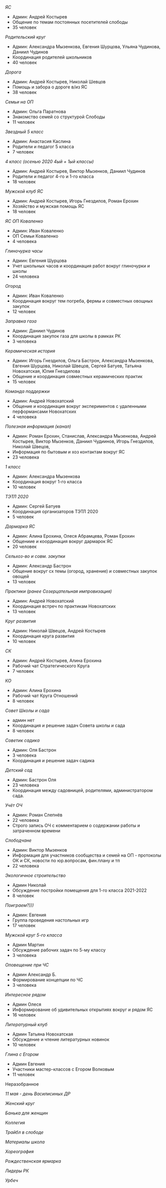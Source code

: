 *ЯС*
* Админ: Андрей Костырев
* Общение по темам постоянных посетителей слободы
* 35 человек

*Родительский круг*
* Админ: Александра Мызенкова, Евгения Шурцова, Ульяна Чудинова, Даниил Чудинов
* Координация родителей школьников
* 40 человек

*Дорога*
* Админ: Андрей Костырев, Николай Шевцов
* Помощь и забора о дороге в/из ЯС
* 38 человек

*Семьи на ОП*
* Админ: Ольга Паратнова
* Знакомство семей со структурой Слободы
* 11 человек

*Звездный 5 класс*
* Админ: Анастасия Каслина
* Родители и педагог 5 класса
* 7 человек

*4 класс (осенью 2020 4ый + 1ый классы)*
* Админ: Андрей Костырев, Виктор Мызенков, Даниил Чудинов
* Родители и педагог 4-го и 1-го класса
* 18 человек

*Мужской клуб ЯС*
* Админ: Андрей Костырев, Игорь Гнездилов, Роман Ерохин
* Хозяйство и мужская помощь ЯС
* 18 человек

*ЯС ОП Коваленко*
* Админ: Иван Коваленко
* ОП Семьи Коваленко
* 4 человека

*Глиночурка часы*
* Админ: Евгения Шурцова
* Учет школьных часов и координация работ вокруг глиночурки и школы
* 24 человека

*Огород*
* Админ: Иван Коваленко
* Координация вокруг тем погреба, фермы и совместных овощных закупок
* 12 человек

*Заправка газа*
* Админ: Даниил Чудинов
* Координация закупок газа для школы в рамках РК
* 3 человека

*Керамическая история*
* Админ: Игорь Гнездилов, Ольга Бастрон, Александра Мызенкова, Евгения Шурцова, Николай Швецов, Сергей Батуев, Татьяна Новохатская, Юлия Гнездилова
* Общение и координация совместных керамических практик
* 15 человек

*Команда поддержки* 
* Админ: Андрей Новохатский
* Общение и координация вокруг экспериментов с удаленными перформансами Новохатских
* 4 человека

*Полезная информация (канал)*
* Админ: Роман Ерохин, Станислав, Александра Мызенкова, Андрей Костырев, Виктор Мызенков, Даниил Чудиинов, Игорь Гнездилов, Николай Швецов, 
* Информация по бытовым и хоз контактам вокруг ЯС
* 23 человека

*1 класс*
* Админ: Александра Мызенкова
* Координация вокруг 1-го класса
* 10 человек

*ТЭТЛ 2020*
* Админ: Сергей Батуев
* Координация организаторов ТЭТЛ 2020
* 5 человек

*Дармарка ЯС*
* Админ: Алина Ерохина, Олеся Абрамцева, Роман Ерохин
* Общениие и координация вокруг дармарок ЯС
* 20 человек

*Сельхоз-во и совм. закупки*
* Админ: Александр Бастрон
* Общение вокруг сх темы (огород, хранение) и совместных закупок овощей
* 13 человек

*Практики (ранее Созерцательная импровизация)*
* Админ: Андрей Новохатский
* Координация встреч по практикам Новохатских
* 13 человек

*Круг развития*
* Админ: Николай Швецов, Андрей Костырев
* Координация круга развития
* 10 человек 

*СК*
* Админ: Андрей Костырев, Алина Ерохина
* Рабочий чат Стратегического Круга
* 7 человек

*КО* 
* Админ: Алина Ерохина
* Рабочий чат Круга Отношений 
* 8 человек

*Совет Школы и сада*
* админ нет
* Координация и решение задач Совета школы и сада 
* 8 человек

*Советик садика*
* Админ: Оля Бастрон
* 3 человека
* Координация и решение задач садика

*Детский сад*
* Админ: Бастрон Оля
* 23 человека
* Координация между садовницей, родителями, администратором сада. 

*Учёт ОЧ*
* Админ: Роман Слепнёв
* 22 человека
* Строго запись ОЧ с комментарием о содержании работы и затраченном времени

*Слободчане*
* Админ: Виктор Мызенков
* Информация для участников сообщества и семей на ОП - протоколы ОК и СК, новости по юр.вопросам, фин.плану и тп
* 22 человека

*Экологичное строительство*
* Админ Николай
* Обсуждение постройки помещения для 1-го класса 2021-2022
* 8 человек

*Поиграем?)))*
* Админ: Евгения
* Группа проведения настольных игр
* 17 человек

*Мужской круг 5-го класса*
* Админ Мартин
* Обсуждение рабочих задач по 5-му классу
* 3 человека

*Оповещение при ЧС*
* Админ Александр Б.
* Формирование концепции по ЧС
* 3 человека

*Интересное рядом*
* Админ Олеся
* Информирование об удивительных открытиях вокруг и рядом ЯС
* 16 человек

*Литературный клуб*
* Админ Татьяна Новохатская
* Обсуждение и чтение литературных новинок
* 10 человек

*Глина с Егором*
* Админ Евгения
* Участники мастер-классов с Егором Волковым
* 11 человек

Неразобранное

*11 мая - день Василисиных ДР*

*Женский круг*

*Банька для женщин*

*Коллегия*

*Трайбл в слободе*

*Материалы школа*

*Хореография*

*Рождественская ярмарка*

*Лидеры РК*

*Урбеч*

